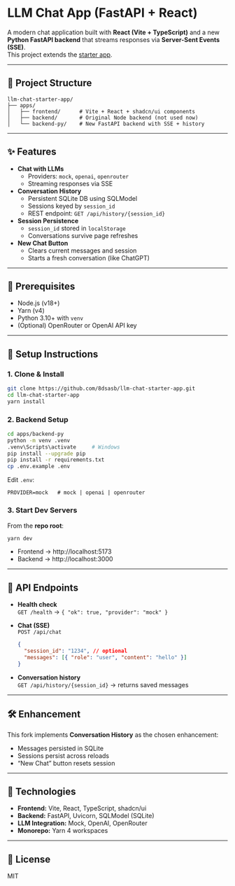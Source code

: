 # LLM Chat App (FastAPI + React)

A modern chat application built with **React (Vite + TypeScript)** and a new **Python FastAPI backend** that streams responses via **Server-Sent Events (SSE)**.  
This project extends the [starter app](https://github.com/brainfish-ai/llm-chat-starter-app).

---

## 📂 Project Structure
```
llm-chat-starter-app/
├── apps/
│   ├── frontend/      # Vite + React + shadcn/ui components
│   ├── backend/       # Original Node backend (not used now)
│   └── backend-py/    # New FastAPI backend with SSE + history
```

---

## ✨ Features
- **Chat with LLMs**
  - Providers: `mock`, `openai`, `openrouter`
  - Streaming responses via SSE
- **Conversation History**
  - Persistent SQLite DB using SQLModel
  - Sessions keyed by `session_id`
  - REST endpoint: `GET /api/history/{session_id}`
- **Session Persistence**
  - `session_id` stored in `localStorage`
  - Conversations survive page refreshes
- **New Chat Button**
  - Clears current messages and session
  - Starts a fresh conversation (like ChatGPT)

---

## 🔧 Prerequisites
- Node.js (v18+)  
- Yarn (v4)  
- Python 3.10+ with `venv`  
- (Optional) OpenRouter or OpenAI API key  

---

## 🚀 Setup Instructions

### 1. Clone & Install
```bash
git clone https://github.com/8dsasb/llm-chat-starter-app.git
cd llm-chat-starter-app
yarn install
```

### 2. Backend Setup
```bash
cd apps/backend-py
python -m venv .venv
.venv\Scripts\activate     # Windows
pip install --upgrade pip
pip install -r requirements.txt
cp .env.example .env
```

Edit `.env`:
```env
PROVIDER=mock   # mock | openai | openrouter
```

### 3. Start Dev Servers
From the **repo root**:
```bash
yarn dev
```
- Frontend → http://localhost:5173  
- Backend → http://localhost:3000  

---

## 🔌 API Endpoints

- **Health check**  
  `GET /health` → `{ "ok": true, "provider": "mock" }`

- **Chat (SSE)**  
  `POST /api/chat`  
  ```json
  {
    "session_id": "1234", // optional
    "messages": [{ "role": "user", "content": "hello" }]
  }
  ```

- **Conversation history**  
  `GET /api/history/{session_id}` → returns saved messages

---

## 🛠 Enhancement
This fork implements **Conversation History** as the chosen enhancement:
- Messages persisted in SQLite
- Sessions persist across reloads
- “New Chat” button resets session

---

## 🧰 Technologies
- **Frontend:** Vite, React, TypeScript, shadcn/ui  
- **Backend:** FastAPI, Uvicorn, SQLModel (SQLite)  
- **LLM Integration:** Mock, OpenAI, OpenRouter  
- **Monorepo:** Yarn 4 workspaces  

---

## 📜 License
MIT
